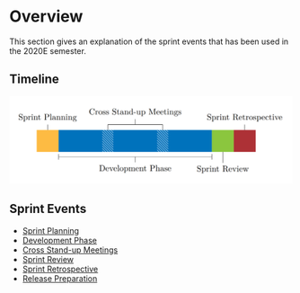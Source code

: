 # Overview

This section gives an explanation of the sprint events that has been used
in the 2020E semester.

## Timeline

![Sprint Timeline](../resources/sprint_timeline.png "Sprint Timeline")

## Sprint Events 

- [Sprint Planning](./sprint_planning.md)
- [Development Phase](./development_phase.md)
- [Cross Stand-up Meetings](./cross_stand_up_meetings.md)
- [Sprint Review](./sprint_review.md)
- [Sprint Retrospective](./sprint_retrospective.md)   
- [Release Preparation](./release_preparation.md)